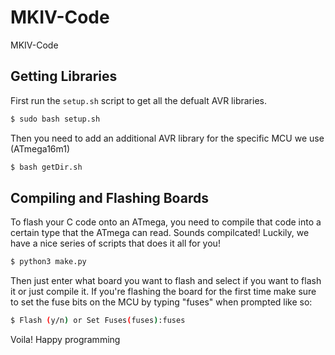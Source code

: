 # MKIV-Code
MKIV-Code

## Getting Libraries
First run the `setup.sh` script to get all the defualt AVR libraries.
```bash
$ sudo bash setup.sh
```

Then you need to add an additional AVR library for the specific MCU we use (ATmega16m1)
```bash
$ bash getDir.sh
```

## Compiling and Flashing Boards
To flash your C code onto an ATmega, you need to compile that code into a certain type that the ATmega can read. Sounds compilcated! Luckily, we have a nice series of scripts that does it all for you!
```bash
$ python3 make.py
```
Then just enter what board you want to flash and select if you want to flash it or just compile it.
If you're flashing the board for the first time make sure to set the fuse bits on the MCU by typing "fuses" when prompted like so:
```bash
$ Flash (y/n) or Set Fuses(fuses):fuses
```
Voila! Happy programming 

